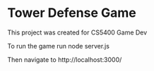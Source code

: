 # Tower Defense Game

This project was created for CS5400 Game Dev

To run the game run node server.js 

Then navigate to http://localhost:3000/
